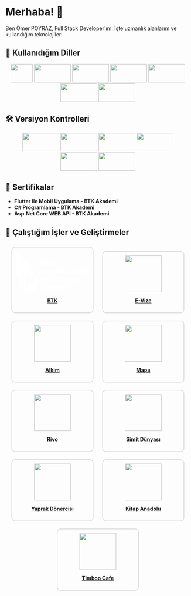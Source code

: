 # Merhaba! 👋

Ben Ömer POYRAZ, Full Stack Developer'ım. İşte uzmanlık alanlarım ve kullandığım teknolojiler:

## 🚀 Kullanıdığım Diller
<div align="center">
  <img src="https://img.shields.io/badge/-C%23-239120?logo=c-sharp&logoColor=white" width="60" height="50" />
  <img src="https://img.shields.io/badge/-NET%20Core-512BD4?logo=.net&logoColor=white" width="100" height="50" />
  <img src="https://img.shields.io/badge/-React.js-61DAFB?logo=react&logoColor=black" width="100" height="50" />
  <img src="https://img.shields.io/badge/-Next.js-000000?logo=next.js&logoColor=white" width="100" height="50" />
  <img src="https://img.shields.io/badge/-React%20Native-61DAFB?logo=react&logoColor=black" width="100" height="50" />
  <img src="https://img.shields.io/badge/-Flutter-02569B?logo=flutter&logoColor=white" width="100" height="50" />
  <img src="https://img.shields.io/badge/-Cordova-8E4A8B?logo=apache-cordova&logoColor=white" width="100" height="50" />
</div>

## 🛠️ Versiyon Kontrolleri

<div align="center">
  <img src="https://img.shields.io/badge/-GitHub-181717?logo=github&logoColor=white" width="100" height="50" />
  <img src="https://img.shields.io/badge/-GitLab-FCA121?logo=gitlab&logoColor=white" width="100" height="50" />
  <img src="https://img.shields.io/badge/-Docker-2496ED?logo=docker&logoColor=white" width="100" height="50" />
  <img src="https://img.shields.io/badge/-Jira-0052CC?logo=jira&logoColor=white" width="100" height="50" />
  <img src="https://img.shields.io/badge/-Bitrix-3193C1?logo=bitrix&logoColor=white" width="100" height="50" />
  <img src="https://img.shields.io/badge/-Postman-FF6C37?logo=postman&logoColor=white" width="100" height="50" />
</div>

## 📜 Sertifikalar
- **Flutter ile Mobil Uygulama - BTK Akademi**
- **C# Programlama - BTK Akademi**
- **Asp.Net Core WEB API - BTK Akademi**

## 💼 Çalıştığım İşler ve Geliştirmeler

<div align="center">
  <div style="display: inline-block; margin: 10px; border: 2px solid #ddd; padding: 10px; border-radius: 10px; width: 200px; text-align: center;">
    <a href="https://btk.gov.tr/" target="_blank">
      <svg class="logo" xmlns="http://www.w3.org/2000/svg" viewBox="0 0 718.797 401.847" style="fill: rgb(255, 255, 255);"><polygon points="183.419,220.306 154.765,209.416 156.239,178.783 137.086,202.797 108.335,191.902 125.13,217.536	106.033,241.583 135.684,233.36 152.448,258.987 153.882,228.308"></polygon><polygon points="134.062,68.468 109.433,95.043 109.433,186.914 134.062,163.455"></polygon><polygon points="0,0.001 0,225.726 24.628,249.186 24.628,26.577"></polygon><path d="M59.869,54.444L35.058,28.91v14.274l-0.001-0.001v136.732h-0.008v14.274v77.125 v14.273h0.008l0.001,0.053V297c0.038,0.867,0.116,1.725,0.178,2.585l0.149,11.689c0.994,22.643,10.102,43.173,24.484,58.768V54.444 z"></path><path d="M96.88,258.897h0.259v-56.464v-14.274l-0.027,0.028V92.773L72.729,67.679 v313.944c7.16,5.331,15.113,9.659,23.652,12.767c0.166,0.073,0.334,0.139,0.5,0.211V258.897z"></path><path d="M215.687,298.591c-6.236-30.106-27.193-53.178-53.869-63.321 c2.955,1.744,5.778,3.71,8.453,5.872c9.434,8.454,15.502,20.699,15.59,34.438c0.201,25.706-20.551,46.714-46.24,46.852 c-11.881,0.113-21.881-4.457-29.219-11.943v88.746c12.096,3.054,25.035,3.536,38.07,0.89c27.878-5.683,49.795-24.261,60.911-48.225 c0.396-0.72,0.791-1.438,1.169-2.169h-0.208C217.06,334.149,219.283,316.447,215.687,298.591"></path><path d="M270.234,137.578h-23.952V94.056h22.354c2.861,0,5.162,0.154,6.899,0.458 c1.736,0.306,3.156,0.814,4.263,1.525c1.599,1.006,2.816,2.32,3.656,3.938c0.84,1.619,1.26,3.424,1.26,5.418 c0,2.448-0.52,4.502-1.555,6.158c-1.037,1.658-2.679,3.079-4.93,4.265c2.251,0.947,3.913,2.235,4.989,3.864 c1.076,1.629,1.614,3.637,1.614,6.025c0,4.047-1.19,7.035-3.569,8.97C278.886,136.611,275.208,137.578,270.234,137.578 M255.431,101.873v10.067h13.383c2.091,0,3.617-0.416,4.574-1.245c0.957-0.83,1.436-2.091,1.436-3.791 c0-1.716-0.483-2.984-1.451-3.804c-0.967-0.819-2.487-1.227-4.559-1.227H255.431z M268.962,129.881c2.09,0,3.612-0.41,4.56-1.229 c0.946-0.818,1.42-2.107,1.42-3.865c0-1.775-0.478-3.078-1.435-3.907c-0.959-0.829-2.473-1.243-4.545-1.243h-13.531v10.244H268.962 z"></path><path d="M301.677,137.579h-9.563V94.056h9.563V137.579z M293.18,81.68h7.403v8.082 h-7.403V81.68z"></path><path d="M328,137.579c-4.085,0-7.103-0.336-9.046-1.006 c-1.943-0.673-3.715-1.854-5.312-3.554c-1.405-1.461-2.411-3.148-3.022-5.062c-0.612-1.914-0.918-4.589-0.918-8.024V94.056h9.149 v25.581c0,2.605,0.114,4.41,0.341,5.419c0.228,1.004,0.617,1.825,1.168,2.457c0.83,0.987,1.897,1.708,3.199,2.161 c1.303,0.454,3.049,0.681,5.241,0.681h10.777v7.224H328z"></path><path d="M360.271,119.46v-7.698h21.645v25.817h-19.689c-3.593,0-6.365-0.296-8.32-0.888 c-1.952-0.591-3.789-1.569-5.506-2.931c-2.192-1.756-3.869-4.065-5.035-6.929c-0.551-1.421-0.967-2.976-1.242-4.663 c-0.277-1.688-0.416-3.549-0.416-5.581c0-7.659,1.673-13.328,5.02-17.009c3.345-3.682,8.513-5.522,15.499-5.522h19.689v7.49 h-19.689c-3.574,0-6.186,1.164-7.846,3.495c-1.657,2.328-2.488,6.04-2.488,11.131c0,2.409,0.197,4.456,0.593,6.144 c0.394,1.687,1.016,3.084,1.866,4.19c1.639,2.131,4.264,3.198,7.875,3.198h10.303V119.46H360.271z"></path><path d="M399.089,137.579h-9.563V94.056h9.563V137.579z M390.592,81.68h7.401v8.082 h-7.401V81.68z"></path><polygon points="255.786,182.543 241.723,182.543 241.723,174.963 279.384,174.963 279.384,182.543 265.26,182.543 265.26,218.428 255.786,218.428"></polygon><path d="M301.429,182.482c-3.306,0-5.817,0.83-7.539,2.488 c-0.871,0.868-1.554,1.94-2.049,3.213c-0.494,1.272-0.74,2.737-0.74,4.398l25.404,0.028v7.578h-25.404 c0,3.792,0.799,6.516,2.398,8.174c1.598,1.655,4.253,2.485,7.964,2.485h15.042v7.58h-15.484c-1.698,0-3.219-0.067-4.561-0.207 c-1.343-0.138-2.507-0.354-3.494-0.651c-1.973-0.592-3.81-1.578-5.507-2.961c-2.192-1.756-3.87-4.064-5.034-6.929 c-0.553-1.422-0.968-2.976-1.242-4.664c-0.277-1.687-0.416-3.546-0.416-5.58c0-7.697,1.664-13.379,4.99-17.039 c3.324-3.662,8.502-5.492,15.528-5.492h15.22v7.578H301.429z"></path><polygon points="324.195,174.904 333.344,174.904 333.344,195.808 350.487,174.904 361.471,174.904 344.002,196.163 361.648,218.427 349.953,218.427 333.344,196.784 333.344,218.427 324.195,218.427"></polygon><polygon points="364.574,174.904 376.15,174.904 393.975,206.17 393.529,174.904 402.885,174.904 402.885,218.427 392.259,218.427 373.545,185.503 373.96,218.427 364.574,218.427"></polygon><path d="M408.624,196.221c0-7.481,1.791-13.047,5.373-16.697 c3.584-3.651,9.035-5.479,16.357-5.479c7.362,0,12.821,1.842,16.375,5.524c3.553,3.679,5.327,9.378,5.327,17.097 c0,7.678-1.77,13.379-5.312,17.098c-3.545,3.721-9.008,5.582-16.391,5.582c-7.44,0-12.923-1.871-16.445-5.611 C410.384,209.994,408.624,204.158,408.624,196.221 M430.354,181.506c-3.908,0-6.84,1.225-8.793,3.672 c-1.955,2.447-2.932,6.149-2.932,11.102c0,5.388,0.944,9.328,2.828,11.816c1.886,2.485,4.85,3.728,8.896,3.728 c3.969,0,6.919-1.242,8.854-3.728c1.935-2.488,2.902-6.297,2.902-11.43c0-5.171-0.958-8.99-2.871-11.459 C437.324,182.741,434.362,181.506,430.354,181.506"></path><path d="M475.262,218.428c-4.085,0-7.102-0.336-9.045-1.007 c-1.944-0.672-3.715-1.854-5.313-3.555c-1.404-1.46-2.41-3.146-3.021-5.062c-0.612-1.914-0.919-4.588-0.919-8.023v-25.877h9.15 v25.582c0,2.604,0.113,4.41,0.34,5.418c0.228,1.005,0.617,1.824,1.169,2.457c0.828,0.986,1.896,1.707,3.198,2.162 c1.303,0.453,3.049,0.679,5.24,0.679h10.777v7.226H475.262z"></path><path d="M488.608,196.221c0-7.481,1.793-13.047,5.375-16.697 c3.584-3.651,9.034-5.479,16.357-5.479c7.362,0,12.821,1.842,16.375,5.524c3.552,3.679,5.327,9.378,5.327,17.097 c0,7.678-1.77,13.379-5.312,17.098c-3.545,3.721-9.009,5.582-16.391,5.582c-7.44,0-12.923-1.871-16.445-5.611 C490.37,209.994,488.608,204.158,488.608,196.221 M510.341,181.506c-3.908,0-6.84,1.225-8.793,3.672 c-1.955,2.447-2.932,6.149-2.932,11.102c0,5.388,0.943,9.328,2.828,11.816c1.885,2.485,4.85,3.728,8.896,3.728 c3.967,0,6.919-1.242,8.854-3.728c1.934-2.488,2.901-6.297,2.901-11.43c0-5.171-0.958-8.99-2.873-11.459 C517.31,182.741,514.349,181.506,510.341,181.506"></path><path d="M533.25,211.204h10.777c3.828,0,6.446-0.812,7.846-2.431 c1.401-1.614,2.104-4.951,2.104-10.004v-23.865h9.532v25.877c0,3.119-0.312,5.703-0.932,7.758c-0.622,2.051-1.604,3.83-2.946,5.328 c-1.521,1.678-3.285,2.862-5.3,3.555c-0.988,0.313-2.251,0.56-3.79,0.74c-1.54,0.176-3.307,0.266-5.301,0.266h-11.99V211.204z"></path><path d="M581.148,218.428h-9.563v-43.523h9.563V218.428z M572.651,162.529h7.401v8.082 h-7.401V162.529z"></path><path d="M607.167,218.428c-4.086,0-7.103-0.336-9.046-1.007 c-1.944-0.672-3.715-1.854-5.313-3.555c-1.403-1.46-2.41-3.146-3.021-5.062c-0.613-1.914-0.92-4.588-0.92-8.023v-25.877h9.15 v25.582c0,2.604,0.113,4.41,0.341,5.418c0.227,1.005,0.617,1.824,1.168,2.457c0.828,0.986,1.896,1.707,3.199,2.162 c1.302,0.453,3.048,0.679,5.239,0.679h10.777v7.226H607.167z"></path><path d="M641.232,182.482c-3.305,0-5.816,0.83-7.538,2.488 c-0.871,0.868-1.555,1.94-2.049,3.213c-0.495,1.272-0.74,2.737-0.74,4.398l25.403,0.028v7.578h-25.403 c0,3.792,0.801,6.516,2.397,8.174c1.6,1.655,4.254,2.485,7.965,2.485h15.041v7.58h-15.484c-1.697,0-3.218-0.067-4.56-0.207 c-1.343-0.138-2.508-0.354-3.495-0.651c-1.973-0.592-3.809-1.578-5.507-2.961c-2.191-1.756-3.869-4.064-5.034-6.929 c-0.552-1.422-0.967-2.976-1.242-4.664c-0.276-1.687-0.415-3.546-0.415-5.58c0-7.697,1.663-13.379,4.989-17.039 c3.325-3.662,8.501-5.492,15.529-5.492h15.219v7.578H641.232z"></path><path d="M664.001,174.904h22.53c5.271,0,9.123,1.057,11.563,3.168 c2.436,2.111,3.657,5.418,3.657,9.92c0,3.336-0.753,6.059-2.252,8.17c-1.501,2.111-3.681,3.475-6.544,4.086l10.866,18.18h-10.304 l-9.591-17.114h-10.778v17.114h-9.147V174.904z M684.369,182.662h-11.221v10.955h11.221c3,0,5.104-0.416,6.307-1.246 c1.204-0.828,1.807-2.25,1.807-4.262c0-1.994-0.574-3.4-1.718-4.22C689.619,183.072,687.488,182.662,684.369,182.662"></path><path d="M718.797,218.428h-9.563v-43.523h9.563V218.428z M710.3,162.529h7.401v8.082 H710.3V162.529z"></path><polygon points="258.806,299.278 239.827,255.755 250.22,255.755 263.306,288.174 276.718,255.755 286.459,255.755 268.281,299.278"></polygon><path d="M306.706,263.333c-3.305,0-5.817,0.83-7.538,2.49 c-0.871,0.867-1.554,1.938-2.05,3.211c-0.494,1.272-0.739,2.737-0.739,4.399l25.403,0.028v7.578h-25.403 c0,3.789,0.799,6.514,2.397,8.172c1.6,1.658,4.254,2.486,7.965,2.486h15.041v7.58h-15.484c-1.698,0-3.218-0.068-4.561-0.207 c-1.343-0.138-2.506-0.355-3.494-0.652c-1.973-0.592-3.81-1.578-5.506-2.959c-2.192-1.756-3.871-4.065-5.035-6.93 c-0.553-1.422-0.967-2.974-1.242-4.662c-0.277-1.687-0.415-3.549-0.415-5.582c0-7.697,1.663-13.377,4.989-17.039 c3.324-3.662,8.502-5.492,15.529-5.492h15.219v7.578H306.706z"></path><path d="M362.878,299.278h-9.564v-43.521h9.564V299.278z M354.381,243.379h7.402v8.082 h-7.402V243.379z"></path><path d="M389.198,299.278c-4.085,0-7.103-0.336-9.045-1.006 c-1.943-0.672-3.715-1.855-5.313-3.555c-1.404-1.46-2.41-3.146-3.021-5.061s-0.919-4.59-0.919-8.024v-25.877h9.15v25.582 c0,2.604,0.114,4.409,0.34,5.418c0.228,1.005,0.618,1.825,1.169,2.457c0.829,0.987,1.896,1.707,3.198,2.161 c1.303,0.453,3.049,0.682,5.241,0.682h10.776v7.223H389.198z"></path><path d="M423.568,263.333c-3.305,0-5.816,0.83-7.537,2.49 c-0.872,0.867-1.555,1.938-2.05,3.211c-0.494,1.272-0.74,2.737-0.74,4.399l25.404,0.028v7.578h-25.404 c0,3.789,0.801,6.514,2.398,8.172c1.599,1.658,4.253,2.486,7.964,2.486h15.042v7.58h-15.484c-1.698,0-3.219-0.068-4.561-0.207 c-1.345-0.138-2.507-0.355-3.494-0.652c-1.975-0.592-3.811-1.578-5.507-2.959c-2.19-1.756-3.87-4.065-5.034-6.93 c-0.553-1.422-0.968-2.974-1.242-4.662c-0.277-1.687-0.416-3.549-0.416-5.582c0-7.697,1.663-13.377,4.99-17.039 c3.324-3.662,8.501-5.492,15.528-5.492h15.22v7.578H423.568z"></path><polygon points="456.143,263.395 442.079,263.395 442.079,255.815 479.741,255.815 479.741,263.395 465.617,263.395 465.617,299.278 456.143,299.278"></polygon><path d="M493.802,299.278h-9.563v-43.521h9.563V299.278z M485.305,243.379h7.401v8.082 h-7.401V243.379z"></path><path d="M539.665,263.512h-22.621c-2.427,0-4.209,0.449-5.344,1.346 c-1.136,0.898-1.703,2.345-1.703,4.338c0,1.58,0.484,2.764,1.452,3.555c0.492,0.395,1.086,0.689,1.775,0.887 c0.69,0.197,1.539,0.297,2.547,0.297h12.108c4.994,0,8.557,0.945,10.689,2.842c2.133,1.895,3.197,5.053,3.197,9.475 c0,4.461-1.225,7.748-3.672,9.859c-2.446,2.111-6.295,3.168-11.546,3.168h-24.367v-7.758h22.917c2.624,0,4.465-0.379,5.521-1.141 c1.057-0.76,1.586-2.018,1.586-3.773c0-1.795-0.485-3.084-1.452-3.862c-0.967-0.782-2.646-1.17-5.034-1.17h-10.807 c-5.033,0-8.705-1-11.015-3.007c-2.309-2.002-3.463-5.168-3.463-9.489c0-4.618,1.213-7.993,3.642-10.125s6.307-3.198,11.635-3.198 h23.954V263.512z M514.558,307.598c1.6,0.396,3.038,0.691,4.323,0.889c0.552,0.078,1.13,0.152,1.732,0.221 c0.601,0.07,1.13,0.104,1.584,0.104c0.808,0,1.405-0.151,1.791-0.457c0.385-0.307,0.576-0.807,0.576-1.496 c0-0.571-0.266-1.006-0.799-1.303c-0.554-0.258-1.422-0.385-2.604-0.385h-0.92h-0.592v-6.188h3.258v2.781h0.441 c2.073,0,3.683,0.445,4.828,1.334c1.146,0.887,1.717,2.16,1.717,3.818c0,1.777-0.616,3.162-1.852,4.161 c-1.233,0.996-2.985,1.493-5.254,1.493c-0.908,0-1.561-0.02-1.955-0.059c-0.396-0.039-0.967-0.117-1.716-0.236 c-0.752-0.116-1.497-0.256-2.236-0.416c-0.741-0.156-1.515-0.344-2.324-0.561V307.598z"></path><path d="M558.26,299.278h-9.563v-43.521h9.563V299.278z M549.762,243.379h7.401v8.082 h-7.401V243.379z"></path><polygon points="567.319,255.754 580.76,255.754 591.864,289.153 602.967,255.754 616.349,255.754 616.349,299.278 607.38,299.278 608.12,265.377 596.957,299.278 587.247,299.278 575.729,265.023 576.646,299.278 567.319,299.278"></polygon><polygon points="246.282,336.604 255.43,336.604 255.43,357.506 272.574,336.604 283.557,336.604 266.089,357.862 283.735,380.125 272.04,380.125 255.43,358.483 255.43,380.125 246.282,380.125"></polygon><path d="M295.935,336.604v26.053c0,4.089,0.736,6.928,2.205,8.527 c1.473,1.598,4.002,2.399,7.596,2.399c3.571,0,6.094-0.804,7.564-2.415c1.469-1.607,2.206-4.445,2.206-8.512v-26.053h9.15v26.291 c0,3.08-0.203,5.545-0.608,7.4c-0.404,1.855-1.051,3.297-1.941,4.325c-1.715,2.032-3.906,3.536-6.57,4.515 c-2.666,0.977-5.932,1.465-9.801,1.465c-3.929,0-7.209-0.478-9.846-1.435c-2.635-0.959-4.83-2.474-6.587-4.545 c-0.848-1.028-1.477-2.444-1.881-4.25c-0.405-1.806-0.606-4.298-0.606-7.476v-26.291H295.935z"></path><path d="M333.536,336.604h22.531c5.271,0,9.123,1.055,11.563,3.168 c2.436,2.109,3.656,5.418,3.656,9.918c0,3.336-0.751,6.059-2.25,8.172c-1.501,2.111-3.682,3.474-6.545,4.084l10.866,18.18h-10.302 l-9.592-17.111h-10.778v17.111h-9.149V336.604z M353.905,344.36h-11.22v10.955h11.22c3,0,5.104-0.416,6.308-1.244 c1.203-0.828,1.806-2.25,1.806-4.262c0-1.994-0.573-3.4-1.717-4.22C359.155,344.77,357.025,344.36,353.905,344.36"></path><path d="M387.983,336.604v26.053c0,4.089,0.737,6.928,2.206,8.527 c1.473,1.598,4.003,2.399,7.595,2.399c3.572,0,6.095-0.804,7.565-2.415c1.47-1.607,2.206-4.445,2.206-8.512v-26.053h9.15v26.291 c0,3.08-0.203,5.545-0.608,7.4c-0.404,1.855-1.051,3.297-1.94,4.325c-1.717,2.032-3.907,3.536-6.571,4.515 c-2.666,0.977-5.933,1.465-9.802,1.465c-3.928,0-7.209-0.478-9.845-1.435c-2.635-0.959-4.831-2.474-6.587-4.545 c-0.847-1.028-1.477-2.444-1.881-4.25s-0.605-4.298-0.605-7.476v-26.291H387.983z"></path><polygon points="425.586,336.604 439.027,336.604 450.132,370 461.232,336.604 474.616,336.604 474.616,380.125 465.646,380.125 466.386,346.225 455.224,380.125 445.514,380.125 433.995,345.873 434.912,380.125 425.586,380.125"></polygon><path d="M492.589,336.604v26.053c0,4.089,0.736,6.928,2.206,8.527 c1.473,1.598,4.002,2.399,7.595,2.399c3.572,0,6.095-0.804,7.565-2.415c1.47-1.607,2.206-4.445,2.206-8.512v-26.053h9.149v26.291 c0,3.08-0.202,5.545-0.607,7.4c-0.404,1.855-1.051,3.297-1.94,4.325c-1.717,2.032-3.907,3.536-6.571,4.515 c-2.666,0.977-5.933,1.465-9.802,1.465c-3.929,0-7.209-0.478-9.845-1.435c-2.635-0.959-4.831-2.474-6.587-4.545 c-0.849-1.028-1.476-2.444-1.881-4.25c-0.404-1.806-0.605-4.298-0.605-7.476v-26.291H492.589z"></path></svg>
      <p><strong>BTK</strong></p>
    </a>
  </div>

  <div style="display: inline-block; margin: 10px; border: 2px solid #ddd; padding: 10px; border-radius: 10px; width: 200px; text-align: center;">
    <a href="https://evize.test.liberyus.com/" target="_blank">
      <img src="https://www.mfa.gov.tr/site_media/assets/img/logo.svg" width="100" height="100" />
      <p><strong>E-Vize</strong></p>
    </a>
  </div>

  <div style="display: inline-block; margin: 10px; border: 2px solid #ddd; padding: 10px; border-radius: 10px; width: 200px; text-align: center;">
    <a href="https://alkim.test.liberyus.com" target="_blank">
      <img src="https://alkim.test.liberyus.com/logo.png" width="100" height="100" />
      <p><strong>Alkim</strong></p>
    </a>
  </div>

  <div style="display: inline-block; margin: 10px; border: 2px solid #ddd; padding: 10px; border-radius: 10px; width: 200px; text-align: center;">
    <a href="https://mapa.group/" target="_blank">
      <img src="https://mapa.group/static/media/logotype.de7c4d04d41e44b61c5a2076d0a8f81d.svg" width="100" height="100" />
      <p><strong>Mapa</strong></p>
    </a>
  </div>

  <div style="display: inline-block; margin: 10px; border: 2px solid #ddd; padding: 10px; border-radius: 10px; width: 200px; text-align: center;">
    <a href="https://rivo.com.tr/" target="_blank">
      <img src="https://rivo.com.tr/Site/Library/images/logo.png" width="100" height="100" />
      <p><strong>Rivo</strong></p>
    </a>
  </div>

  <div style="display: inline-block; margin: 10px; border: 2px solid #ddd; padding: 10px; border-radius: 10px; width: 200px; text-align: center;">
    <a href="https://www.simitcidunyasi.com.tr/" target="_blank">
      <img src="https://www.simitcidunyasi.com.tr/Site/Library/images/logo.png" width="100" height="100" />
      <p><strong>Simit Dünyası</strong></p>
    </a>
  </div>

  <div style="display: inline-block; margin: 10px; border: 2px solid #ddd; padding: 10px; border-radius: 10px; width: 200px; text-align: center;">
    <a href="https://www.yaprakdonercisi.com/" target="_blank">
      <img src="https://www.yaprakdonercisi.com/Site/Library/images/logo.png" width="100" height="100" />
      <p><strong>Yaprak Dönercisi</strong></p>
    </a>
  </div>

  <div style="display: inline-block; margin: 10px; border: 2px solid #ddd; padding: 10px; border-radius: 10px; width: 200px; text-align: center;">
    <a href="https://www.kitapanadolu.com/" target="_blank">
      <img src="https://www.kitapanadolu.com/assets/images/logo.png" width="100" height="100" />
      <p><strong>Kitap Anadolu</strong></p>
    </a>
  </div>

  <div style="display: inline-block; margin: 10px; border: 2px solid #ddd; padding: 10px; border-radius: 10px; width: 200px; text-align: center;">
    <a href="https://www.timboocafe.com/" target="_blank">
      <img src="https://www.timboocafe.com/Site/Library/images/logo-b.png" width="100" height="100" />
      <p><strong>Timboo Cafe</strong></p>
    </a>
  </div>
</div>
